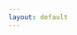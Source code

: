 ```yaml
---
layout: default
---
```






<script async src="https://telegram.org/js/telegram-widget.js?21" data-telegram-post="jhpark_official/14" data-width="100%"></script>



<script async src="https://telegram.org/js/telegram-widget.js?21" data-telegram-post="jhpark_official/10" data-width="100%"></script>



<script async src="https://telegram.org/js/telegram-widget.js?21" data-telegram-post="jhpark_official/9" data-width="100%"></script>




<script async src="https://telegram.org/js/telegram-widget.js?21" data-telegram-post="jhpark_official/8" data-width="100%"></script>



<script async src="https://telegram.org/js/telegram-widget.js?21" data-telegram-post="jhpark_official/7" data-width="100%"></script>




<script async src="https://telegram.org/js/telegram-widget.js?21" data-telegram-post="jhpark_official/6" data-width="100%"></script>




<script async src="https://telegram.org/js/telegram-widget.js?21" data-telegram-post="jhpark_official/5" data-width="100%"></script>





<script async src="https://telegram.org/js/telegram-widget.js?21" data-telegram-post="jhpark_official/4" data-width="100%"></script>





<script async src="https://telegram.org/js/telegram-widget.js?21" data-telegram-post="jhpark_official/3" data-width="100%"></script>





<script async src="https://telegram.org/js/telegram-widget.js?21" data-telegram-post="jhpark_official/2" data-width="100%"></script>










